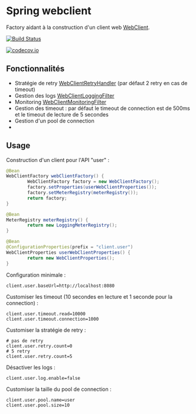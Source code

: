 # Spring webclient

Factory aidant à la construction d'un client web [WebClient](http://www.baeldung.com/spring-5-webclient).

[![Build Status](https://travis-ci.org/nduheron/spring-webclient.svg?branch=master)](https://travis-ci.org/nduheron/spring-webclient)

[![codecov.io](https://codecov.io/gh/nduheron/spring-webclient/branch/master/graphs/badge.svg?branch=master)](https://codecov.io/github/nduheron/spring-webclient?branch=master)

## Fonctionnalités

- Stratégie de retry [WebClientRetryHandler](./src/main/java/fr/nduheron/poc/springwebclient/filters/WebClientRetryHandler.java) (par défaut 2 retry en cas de timeout)
- Gestion des logs [WebClientLoggingFilter](./src/main/java/fr/nduheron/poc/springwebclient/filters/WebClientLoggingFilter.java)
- Monitoring [WebClientMonitoringFilter](./src/main/java/fr/nduheron/poc/springwebclient/filters/WebClientMonitoringFilter.java)
- Gestion des timeout : par défaut le timeout de connection est de 500ms et le timeout de lecture de 5 secondes
- Gestion d'un pool de connection
-
## Usage

Construction d'un client pour l'API "user" :

```java
@Bean
WebClientFactory webClientFactory() {
        WebClientFactory factory = new WebClientFactory();
        factory.setProperties(userWebClientProperties());
        factory.setMeterRegistry(meterRegistry());
        return factory;
}

@Bean
MeterRegistry meterRegistry() {
        return new LoggingMeterRegistry();
}

@Bean
@ConfigurationProperties(prefix = "client.user")
WebClientProperties userWebClientProperties() {
        return new WebClientProperties();
}
```
Configuration minimale :

```properties
client.user.baseUrl=http://localhost:8080
```

Customiser les timeout (10 secondes en lecture et 1 seconde pour la connection) :

```properties
client.user.timeout.read=10000
client.user.timeout.connection=1000
```
Customiser la stratégie de retry :

```properties
# pas de retry
client.user.retry.count=0
# 5 retry
client.user.retry.count=5
```
Désactiver les logs :

```properties
client.user.log.enable=false
```
Customiser la taille du pool de connection :

```properties
client.user.pool.name=user
client.user.pool.size=10
```
